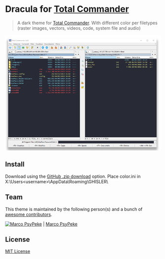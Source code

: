# Dracula for [Total Commander](http://link-to-x.com)

> A dark theme for [Total Commander](https://www.ghisler.com/).
> With different color per filetypes (raster images, vectors, videos, code, system file and audio)

![Screenshot](screenshot.png)

## Install

Download using the [GitHub .zip download]() option.
Place color.ini in X:\Users\<username>\AppData\Roaming\GHISLER\

## Team

This theme is maintained by the following person(s) and a bunch of [awesome contributors](https://github.com/dracula/template/graphs/contributors).

[![Marco PsyPeke](https://avatars0.githubusercontent.com/u/55196873?s=460&u=4cdcbe51c1f650cd8617537bf488ea0f5c81b256&v=4)](https://github.com/PsyPeke) | 
[Marco PsyPeke](https://github.com/PsyPeke) 

## License

[MIT License](./LICENSE)
